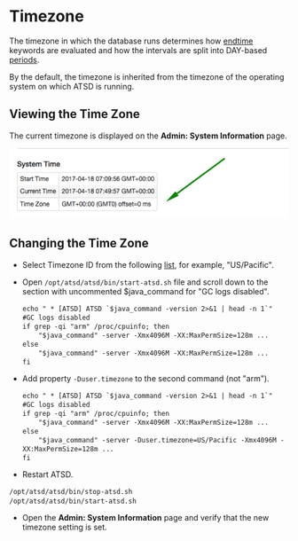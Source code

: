 # Timezone

The timezone in which the database runs determines how [endtime](/docs/end-time-syntax.md) keywords are evaluated and how the intervals are split into DAY-based [periods](/docs/api/data/series/period.md).

By the default, the timezone is inherited from the timezone of the operating system on which ATSD is running.

## Viewing the Time Zone

The current timezone is displayed on the **Admin: System Information** page.

![](images/timezone.png)

## Changing the Time Zone

* Select Timezone ID from the following [list](/docs/api/network/timezone-list.md), for example, "US/Pacific".

* Open `/opt/atsd/atsd/bin/start-atsd.sh` file and scroll down to the section with uncommented $java_command for "GC logs disabled".

  ```
  echo " * [ATSD] ATSD `$java_command -version 2>&1 | head -n 1`"
  #GC logs disabled
  if grep -qi "arm" /proc/cpuinfo; then
      "$java_command" -server -Xmx4096M -XX:MaxPermSize=128m ...
  else
      "$java_command" -server -Xmx4096M -XX:MaxPermSize=128m ...
  fi
  ```

* Add property `-Duser.timezone` to the second command (not "arm").

  ```
  echo " * [ATSD] ATSD `$java_command -version 2>&1 | head -n 1`"
  #GC logs disabled
  if grep -qi "arm" /proc/cpuinfo; then
      "$java_command" -server -Xmx4096M -XX:MaxPermSize=128m ...
  else
      "$java_command" -server -Duser.timezone=US/Pacific -Xmx4096M -XX:MaxPermSize=128m ...
  fi
  ```

* Restart ATSD.

```bash
/opt/atsd/atsd/bin/stop-atsd.sh
/opt/atsd/atsd/bin/start-atsd.sh
```

* Open the **Admin: System Information** page and verify that the new timezone setting is set.

